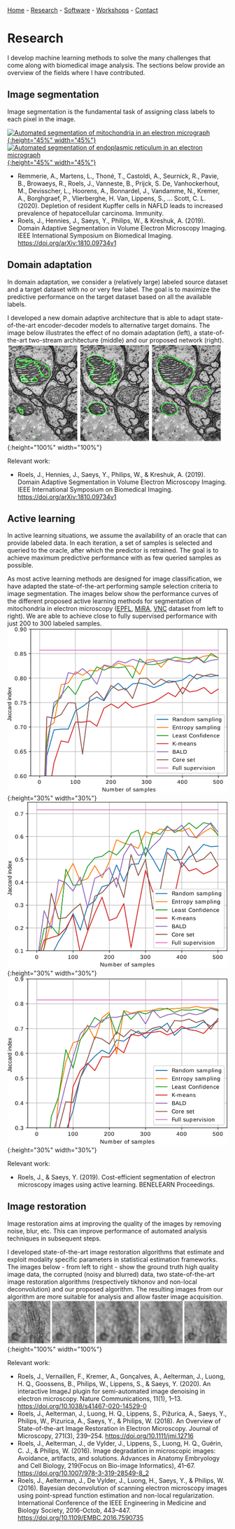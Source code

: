 [Home](index) - [Research](research) - [Software](software) - [Workshops](workshops) - [Contact](contact)

# Research

I develop machine learning methods to solve the many challenges that come along with biomedical image analysis. The sections below provide an overview of the fields where I have contributed. 

## Image segmentation
Image segmentation is the fundamental task of assigning class labels to each pixel in the image. 

[![Automated segmentation of mitochondria in an electron micrograph](http://img.youtube.com/vi/Qs4qcbBAD9k/0.jpg){:height="45%" width="45%"}](http://www.youtube.com/watch?v=Qs4qcbBAD9k "Automated segmentation of mitochondria in an electron micrograph")
[![Automated segmentation of endoplasmic reticulum in an electron micrograph](http://img.youtube.com/vi/Jd1ayi_f788/0.jpg){:height="45%" width="45%"}](http://www.youtube.com/watch?v=Jd1ayi_f788 "Automated segmentation of endoplasmic reticulum in an electron micrograph")

- Remmerie, A., Martens, L., Thoné, T., Castoldi, A., Seurnick, R., Pavie, B., Browaeys, R., Roels, J., Vanneste, B., Prijck, S. De, Vanhockerhout, M., Devisscher, L., Hoorens, A., Bonnardel, J., Vandamme, N., Kremer, A., Borghgraef, P., Vlierberghe, H. Van, Lippens, S., … Scott, C. L. (2020). Depletion of resident Kupffer cells in NAFLD leads to increased prevalence of hepatocellular carcinoma. Immunity.
- Roels, J., Hennies, J., Saeys, Y., Philips, W., & Kreshuk, A. (2019). Domain Adaptive Segmentation in Volume Electron Microscopy Imaging. IEEE International Symposium on Biomedical Imaging. <https://doi.org/arXiv:1810.09734v1>

## Domain adaptation
In domain adaptation, we consider a (relatively large) labeled source dataset and a target dataset with no or very few label. The goal is to maximize the predictive performance on the target dataset based on all the available labels. 

I developed a new domain adaptive architecture that is able to adapt state-of-the-art encoder-decoder models to alternative target domains. The image below illustrates the effect of no domain adaptation (left), a state-of-the-art two-stream architecture (middle) and our proposed network (right). 
![Domain adaptive segmentation](domain-adaptive-segmentation.png "Domain adaptive segmentation"){:height="100%" width="100%"}

Relevant work:
- Roels, J., Hennies, J., Saeys, Y., Philips, W., & Kreshuk, A. (2019). Domain Adaptive Segmentation in Volume Electron Microscopy Imaging. IEEE International Symposium on Biomedical Imaging. <https://doi.org/arXiv:1810.09734v1>

## Active learning
In active learning situations, we assume the availability of an oracle that can provide labeled data. In each iteration, a set of samples is selected and queried to the oracle, after which the predictor is retrained. The goal is to achieve maximum predictive performance with as few queried samples as possible. 

As most active learning methods are designed for image classification, we have adapted the state-of-the-art performing sample selection criteria to image segmentation. The images below show the performance curves of the different proposed active learning methods for segmentation of mitochondria in electron microscopy ([EPFL](https://www.epfl.ch/labs/cvlab/data/data-em/), [MiRA](https://www.ncbi.nlm.nih.gov/pmc/articles/PMC6224513/), [VNC](https://github.com/unidesigner/groundtruth-drosophila-vnc/) dataset from left to right). We are able to achieve close to fully supervised performance with just 200 to 300 labeled samples. 
![Active learning EPFL](active-learning-epfl.png "Active learning EPFL"){:height="30%" width="30%"}
![Active learning MiRA](active-learning-mira.png "Active learning MiRA"){:height="30%" width="30%"}
![Active learning VNC](active-learning-vnc.png "Active learning VNC"){:height="30%" width="30%"}

Relevant work: 
- Roels, J., & Saeys, Y. (2019). Cost-efficient segmentation of electron microscopy images using active learning. BENELEARN Proceedings.

## Image restoration
Image restoration aims at improving the quality of the images by removing noise, blur, etc. This can improve performance of automated analysis techniques in subsequent steps. 

I developed state-of-the-art image restoration algorithms that estimate and exploit modality specific parameters in statistical estimation frameworks. The images below - from left to right - show the ground truth high quality image data, the corrupted (noisy and blurred) data, two state-of-the-art image restoration algorithms (respectively tikhonov and non-local deconvolution) and our proposed algorithm. The resulting images from our algorithm are more suitable for analysis and allow faster image acquisition. 
![Image restoration](image-restoration.png "Image restoration"){:height="100%" width="100%"}

Relevant work: 
- Roels, J., Vernaillen, F., Kremer, A., Gonçalves, A., Aelterman, J., Luong, H. Q., Goossens, B., Philips, W., Lippens, S., & Saeys, Y. (2020). An interactive ImageJ plugin for semi-automated image denoising in electron microscopy. Nature Communications, 11(1), 1–13. <https://doi.org/10.1038/s41467-020-14529-0>
- Roels, J., Aelterman, J., Luong, H. Q., Lippens, S., Pižurica, A., Saeys, Y., Philips, W., Pizurica, A., Saeys, Y., & Philips, W. (2018). An Overview of State-of-the-art Image Restoration in Electron Microscopy. Journal of Microscopy, 271(3), 239–254. <https://doi.org/10.1111/jmi.12716>
- Roels, J., Aelterman, J., de Vylder, J., Lippens, S., Luong, H. Q., Guérin, C. J., & Philips, W. (2016). Image degradation in microscopic images: Avoidance, artifacts, and solutions. Advances in Anatomy Embryology and Cell Biology, 219(Focus on Bio-image Informatics), 41–67. <https://doi.org/10.1007/978-3-319-28549-8_2>
- Roels, J., Aelterman, J., De Vylder, J., Luong, H., Saeys, Y., & Philips, W. (2016). Bayesian deconvolution of scanning electron microscopy images using point-spread function estimation and non-local regularization. International Conference of the IEEE Engineering in Medicine and Biology Society, 2016-Octob, 443–447. <https://doi.org/10.1109/EMBC.2016.7590735>
